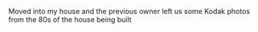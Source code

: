 Moved into my house and the previous owner left us some Kodak photos from the 80s of the house being built


